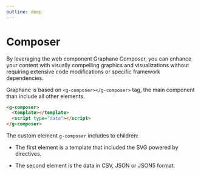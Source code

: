 ```yaml
---
outline: deep
---
```


# Composer

By leveraging the web component Graphane Composer, you can enhance your content with visually
compelling graphics and visualizations without requiring extensive code modifications or specific
framework dependencies.

Graphane is based on `<g-composer></g-composer>` tag, the main component than include all other
elements.

```html
<g-composer>
  <template></template>
  <script type="data"></script>
</g-composer>
```

The custom element `g-composer` includes to children:

- The first element is a template that included the SVG powered by directives.

- The second element is the data in CSV, JSON or JSON5 format.
